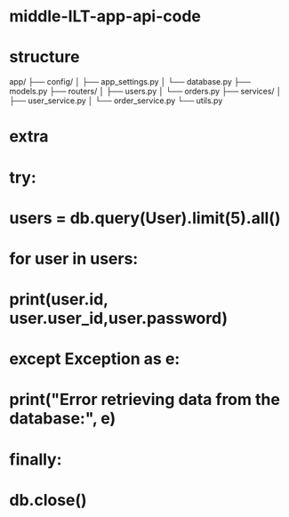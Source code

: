 # middle-ILT-app-api-code

# structure
app/
├── config/
│   ├── app_settings.py
│   └── database.py
├── models.py
├── routers/
│   ├── users.py
│   └── orders.py
├── services/
│   ├── user_service.py
│   └── order_service.py
└── utils.py

# extra
# try:
#     users = db.query(User).limit(5).all()
#     for user in users:
#         print(user.id, user.user_id,user.password)
# except Exception as e:
#     print("Error retrieving data from the database:", e)
# finally:
#     db.close()